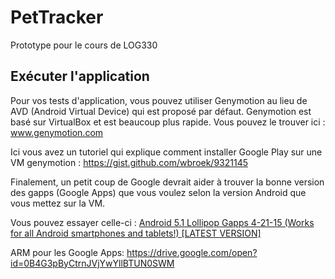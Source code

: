 # PetTracker
Prototype pour le cours de LOG330

## Exécuter l'application

Pour vos tests d'application, vous pouvez utiliser Genymotion au lieu de AVD (Android Virtual Device) qui est proposé par défaut.
Genymotion est basé sur VirtualBox et est beaucoup plus rapide.
Vous pouvez le trouver ici : www.genymotion.com

Ici vous avez un tutoriel qui explique comment installer Google Play sur une VM genymotion : https://gist.github.com/wbroek/9321145

Finalement, un petit coup de Google devrait aider à trouver la bonne version des gapps (Google Apps) que vous voulez selon la version Android que vous mettez sur la VM.

Vous pouvez essayer celle-ci : [Android 5.1 Lollipop Gapps 4-21-15 (Works for all Android smartphones and tablets!) [LATEST VERSION]](https://drive.google.com/file/d/0B0MZv7btHQ1IUGUwdUt1Q1hGUkk/view?usp=sharing)

ARM pour les Google Apps: https://drive.google.com/open?id=0B4G3pByCtrnJVjYwYllBTUN0SWM

